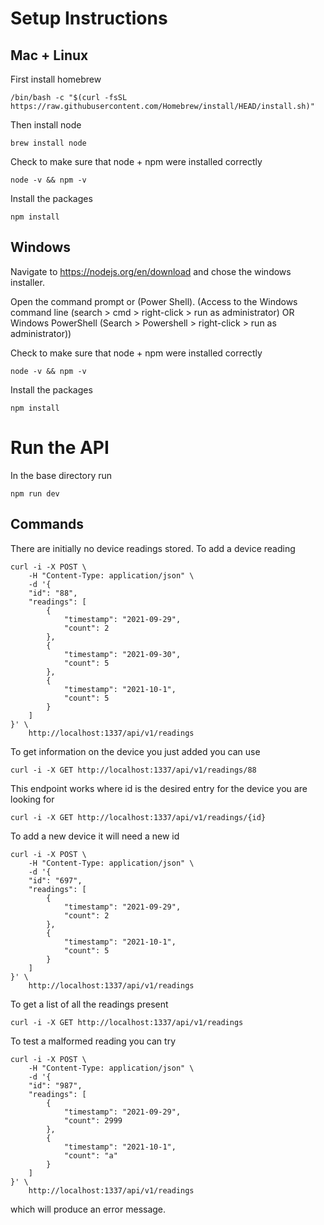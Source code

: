 # Setup Instructions

## Mac + Linux

First install homebrew
```
/bin/bash -c "$(curl -fsSL https://raw.githubusercontent.com/Homebrew/install/HEAD/install.sh)"
```

Then install node
```
brew install node
```

Check to make sure that node + npm were installed correctly
```
node -v && npm -v
```

Install the packages
```
npm install
```

## Windows

Navigate to https://nodejs.org/en/download and chose the windows installer. 

Open the command prompt or (Power Shell). (Access to the Windows command line (search > cmd > right-click > run as administrator) OR Windows PowerShell (Search > Powershell > right-click > run as administrator))

Check to make sure that node + npm were installed correctly
```
node -v && npm -v
```

Install the packages
```
npm install
```

# Run the API

In the base directory run 
```
npm run dev
```

## Commands

There are initially no device readings stored. To add a device reading 
```
curl -i -X POST \
    -H "Content-Type: application/json" \
    -d '{
    "id": "88",
    "readings": [
        {
            "timestamp": "2021-09-29",
            "count": 2
        },
        {
            "timestamp": "2021-09-30",
            "count": 5
        },
        {
            "timestamp": "2021-10-1",
            "count": 5
        }
    ]
}' \
    http://localhost:1337/api/v1/readings
```

To get information on the device you just added you can use
```
curl -i -X GET http://localhost:1337/api/v1/readings/88
```

This endpoint works where id is the desired entry for the device you are looking for
```
curl -i -X GET http://localhost:1337/api/v1/readings/{id}
```

To add a new device it will need a new id
```
curl -i -X POST \
    -H "Content-Type: application/json" \
    -d '{
    "id": "697",
    "readings": [
        {
            "timestamp": "2021-09-29",
            "count": 2
        },
        {
            "timestamp": "2021-10-1",
            "count": 5
        }
    ]
}' \
    http://localhost:1337/api/v1/readings
```

To get a list of all the readings present
```
curl -i -X GET http://localhost:1337/api/v1/readings
```

To test a malformed reading you can try
```
curl -i -X POST \
    -H "Content-Type: application/json" \
    -d '{
    "id": "987",
    "readings": [
        {
            "timestamp": "2021-09-29",
            "count": 2999
        },
        {
            "timestamp": "2021-10-1",
            "count": "a"
        }
    ]
}' \
    http://localhost:1337/api/v1/readings
```
which will produce an error message.
